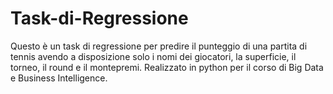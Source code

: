 # Task-di-Regressione

Questo è un task di regressione per predire il punteggio di una partita di tennis avendo a disposizione solo i nomi dei giocatori, la superficie, il torneo, il round e il montepremi. Realizzato in python per il corso di Big Data e Business Intelligence.
